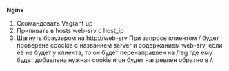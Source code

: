 **Nginx**

1. Скомандовать Vagrant up
2. Припивать в hosts web-srv с host_ip
3. Шагнуть браузером на http://web-srv
При запросе клиентом / будет проверена coockie с названием server и содержанием web-srv, если её не будет у клиента, то он будет перенаправлен на /reg где ему будет добавлена нужная cookie и он будет напревлен обратно в /.
